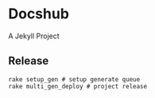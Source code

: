 # Docshub
A Jekyll Project




## Release

	rake setup_gen # setup generate queue
 	rake multi_gen_deploy # project release

 
